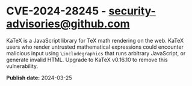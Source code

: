 # CVE-2024-28245 - security-advisories@github.com

KaTeX is a JavaScript library for TeX math rendering on the web. KaTeX users who render untrusted mathematical expressions could encounter malicious input using `\includegraphics` that runs arbitrary JavaScript, or generate invalid HTML. Upgrade to KaTeX v0.16.10 to remove this vulnerability.

**Publish date:** 2024-03-25
